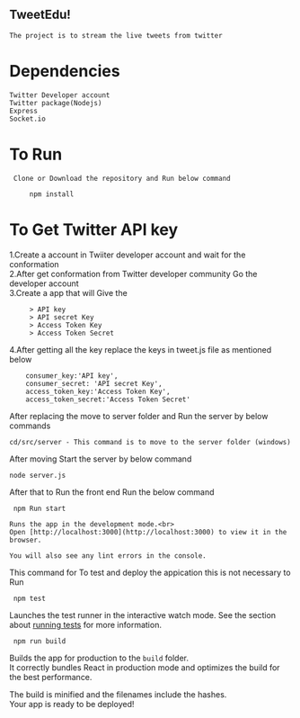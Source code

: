 
## TweetEdu!
    The project is to stream the live tweets from twitter

# Dependencies <br>
    Twitter Developer account 
    Twitter package(Nodejs) 
    Express
    Socket.io

# To Run
     Clone or Download the repository and Run below command 

         npm install
     
     
# To Get Twitter API key

   1.Create a account in Twiiter developer account and wait for the conformation<br>
   2.After get conformation from Twitter developer community Go the developer account<br>
   3.Create a app that will Give the<br>
   
         > API key
         > API secret Key
         > Access Token Key
         > Access Token Secret
                
   4.After getting all the key replace the keys in tweet.js file as mentioned below<br>

        consumer_key:'API key',
        consumer_secret: 'API secret Key',
        access_token_key:'Access Token Key',
        access_token_secret:'Access Token Secret'

 After replacing the move to server folder and Run the server by below commands

    cd/src/server - This command is to move to the server folder (windows)

After moving Start the server by below command

    node server.js
       
After that to Run the front end Run the below command

     npm Run start

    Runs the app in the development mode.<br>
    Open [http://localhost:3000](http://localhost:3000) to view it in the browser.

    You will also see any lint errors in the console.



   This command for To test and deploy the appication this is not necessary to Run 

     npm test

   Launches the test runner in the interactive watch mode.
   See the section about [running tests](#running-tests) for more information.

     npm run build

   Builds the app for production to the `build` folder.<br>
   It correctly bundles React in production mode and optimizes the build for the best performance.

   The build is minified and the filenames include the hashes.<br>
   Your app is ready to be deployed!

